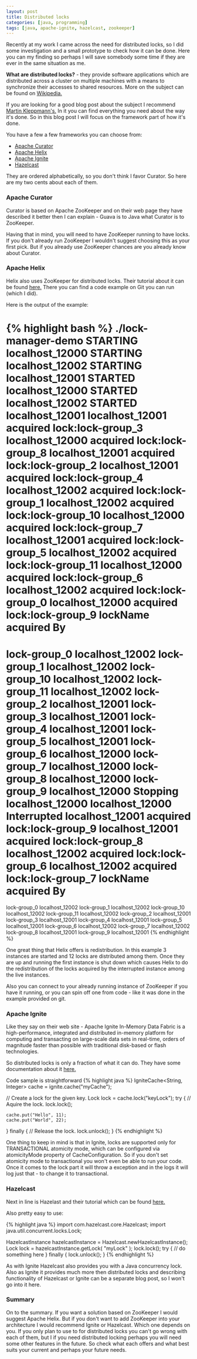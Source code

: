 ```yaml
---
layout: post
title: Distributed locks
categories: [java, programming]
tags: [java, apache-ignite, hazelcast, zookeeper]
---
```


Recently at my work I came across the need for distributed locks, so I did some investigation and a small prototype to check how it can be done. Here you can my finding so perhaps I will save somebody some time if they are ever in the same situation as me. 

__What are distributed locks?__ - they provide software applications which are distributed across a cluster on multiple machines with a means to synchronize their accesses to shared resources. More on the subject can be found on [Wikipedia.](https://en.wikipedia.org/wiki/Distributed_lock_manager)

If you are looking for a good blog post about the subject I recommend [Martin Kleppmann's.](https://martin.kleppmann.com/2016/02/08/how-to-do-distributed-locking.html) In it you can find everything you need about the way it's done. So in this blog post I will focus on the framework part of how it's done.

You have a few a few frameworks you can choose from:
* [Apache Curator](http://curator.apache.org/)
* [Apache Helix](http://helix.apache.org/)
* [Apache Ignite](https://ignite.apache.org/)
* [Hazelcast](https://hazelcast.com/)

They are ordered alphabetically, so you don't think I favor Curator. So here are my two cents about each of them.

### Apache Curator

Curator is based on Apache ZooKeeper and on their web page they have described it better then I can explain - Guava is to Java what Curator is to ZooKeeper. 

Having that in mind, you will need to have ZooKeeper running to have locks. If you don't already run ZooKeeper I wouldn't suggest choosing this as your first pick. But if you already use ZooKeeper chances are you already know about Curator.

### Apache Helix
Helix also uses ZooKeeper for distributed locks. Their tutorial about it can be found [here.](http://helix.apache.org/0.6.2-incubating-docs/recipes/lock_manager.html) There you can find a code example on Git you can run (which I did). 

Here is the output of the example:

{% highlight bash %} 
./lock-manager-demo
STARTING localhost_12000
STARTING localhost_12002
STARTING localhost_12001
STARTED localhost_12000
STARTED localhost_12002
STARTED localhost_12001
localhost_12001 acquired lock:lock-group_3
localhost_12000 acquired lock:lock-group_8
localhost_12001 acquired lock:lock-group_2
localhost_12001 acquired lock:lock-group_4
localhost_12002 acquired lock:lock-group_1
localhost_12002 acquired lock:lock-group_10
localhost_12000 acquired lock:lock-group_7
localhost_12001 acquired lock:lock-group_5
localhost_12002 acquired lock:lock-group_11
localhost_12000 acquired lock:lock-group_6
localhost_12002 acquired lock:lock-group_0
localhost_12000 acquired lock:lock-group_9
lockName    acquired By
======================================
lock-group_0    localhost_12002
lock-group_1    localhost_12002
lock-group_10    localhost_12002
lock-group_11    localhost_12002
lock-group_2    localhost_12001
lock-group_3    localhost_12001
lock-group_4    localhost_12001
lock-group_5    localhost_12001
lock-group_6    localhost_12000
lock-group_7    localhost_12000
lock-group_8    localhost_12000
lock-group_9    localhost_12000
Stopping localhost_12000
localhost_12000 Interrupted
localhost_12001 acquired lock:lock-group_9
localhost_12001 acquired lock:lock-group_8
localhost_12002 acquired lock:lock-group_6
localhost_12002 acquired lock:lock-group_7
lockName    acquired By
======================================
lock-group_0    localhost_12002
lock-group_1    localhost_12002
lock-group_10    localhost_12002
lock-group_11    localhost_12002
lock-group_2    localhost_12001
lock-group_3    localhost_12001
lock-group_4    localhost_12001
lock-group_5    localhost_12001
lock-group_6    localhost_12002
lock-group_7    localhost_12002
lock-group_8    localhost_12001
lock-group_9    localhost_12001
{% endhighlight %}

One great thing that Helix offers is redistribution. In this example 3 instances are started and 12 locks are distributed among them. Once they are up and running the first instance is shut down which causes Helix to do the redistribution of the locks acquired by the interrupted instance among the live instances. 

Also you can connect to your already running instance of ZooKeeper if you have it running, or you can spin off one from code - like it was done in the example provided on git.

### Apache Ignite

Like they say on their web site - Apache Ignite In-Memory Data Fabric is a high-performance, integrated and distributed in-memory platform for computing and transacting on large-scale data sets in real-time, orders of magnitude faster than possible with traditional disk-based or flash technologies. 

So distributed locks is only a fraction of what it can do. They have some documentation about it [here.](http://apacheignite.gridgain.org/docs/distributed-locks)

Code sample is straightforward
{% highlight java %}
IgniteCache<String, Integer> cache = ignite.cache("myCache");

// Create a lock for the given key.
Lock lock = cache.lock("keyLock");
try {
  	// Aquire the lock.
    lock.lock();
  
    cache.put("Hello", 11);
    cache.put("World", 22);
}
finally {
  	// Release the lock.
    lock.unlock();
}
{% endhighlight %}

One thing to keep in mind is that in Ignite, locks are supported only for TRANSACTIONAL atomicity mode, which can be configured via atomicityMode property of CacheConfiguration. So if you don't set atomicity mode to transactional you won't even be able to run your code. Once it comes to the lock part it will throw a exception and in the logs it will log just that - to change it to transactional. 


### Hazelcast

Next in line is Hazelast and their tutorial which can be found [here.](http://docs.hazelcast.org/docs/3.5/manual/html/lock.html)

Also pretty easy to use:

{% highlight java %}
import com.hazelcast.core.Hazelcast;
import java.util.concurrent.locks.Lock;

HazelcastInstance hazelcastInstance = Hazelcast.newHazelcastInstance();
Lock lock = hazelcastInstance.getLock( "myLock" );
lock.lock();
try {
  // do something here
} finally {
  lock.unlock();
}
{% endhighlight %}

As with Ignite Hazelcast also provides you with a Java concurrency lock. Also as Ignite it provides much more then distributed locks and describing functionality of Hazelcast or Ignite can be a separate blog post, so I won't go into it here.

### Summary

On to the summary. If you want a solution based on ZooKeeper I would suggest Apache Helix. But if you don't want to add ZooKeeper into your architecture I would recommend Ignite or Hazelcast. Which one depends on you. If you only plan to use to for distributed locks you can't go wrong with each of them, but I if you need distributed locking perhaps you will need some other features in the future. So check what each offers and what best suits your current and perhaps your future needs. 